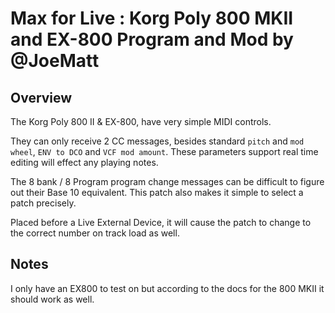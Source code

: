 # Max for Live : Korg Poly 800 MKII and EX-800 Program and Mod by @JoeMatt

## Overview

The Korg Poly 800 II & EX-800, have very simple MIDI controls.

They can only receive 2 CC messages, besides standard `pitch` and `mod wheel`, `ENV to DCO` and `VCF mod amount`. These parameters support real time editing will effect any playing notes.

The 8 bank / 8 Program program change messages can be difficult to figure out their Base 10 equivalent. This patch also makes it simple to select a patch precisely.

Placed before a Live External Device, it will cause the patch to change to the correct number on track load as well.

## Notes

I only have an EX800 to test on but according to the docs for the 800 MKII it should work as well.

